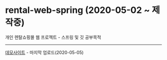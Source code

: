 # rental-web-spring (2020-05-02 ~ 제작중)
개인 렌탈쇼핑몰 웹 프로젝트 - 스프링 및 깃 공부목적
***
[데모사이트](http://52.78.47.76:8080/) - 마지막 업로드(2020-05-05)

